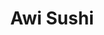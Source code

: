 ---
layout: place
title: "Awi Sushi"
permalink: /wisconsin/milwaukee/awi-sushi.html
stateAbbr: WI
stateName: Wisconsin
cityName: Milwaukee
seo:
  name: "Awi Sushi"
  type: Restaurant
  links: https://awisushimilwaukee.com/
description: "Awi Sushi serves delicious sushi in Milwaukee, Wisconsin. Try fresh Japanese dishes for a great dining experience. "
place_id: ChIJvSjYaQAZBYgRiiBBM4MYg3E
photos:
  - name: >-
      places/ChIJvSjYaQAZBYgRiiBBM4MYg3E/photos/AeeoHcJxlLUfSGi22LkobGAEsBPD74GyF-LJapdmVqpHhmzGNJ4YR1vxJbkeOSlUjm1CVNc-gQS48zMUbqPNNu1l1SMw7QXW3iRQd586_FbTJvmvCxyj_2ox-HSQlpHq7u8iMcJdnHLOAPndu4EA4ihsIQ5WFUgL4oQPoV30Wu3Snj0dVUNjkpXY_IMx8qT9XxjE-OazXs-SkoWdZlBu2Lp69W8Y252BvI6UNPAQCA_siGWXLqws8XvwKT6iKwcXz5Yv-fsBEkDMWrIgTK9dxSsidOGJ2DZ8SSzzrqSiRCzxNko5yA
    widthPx: 3600
    heightPx: 4800
    authorAttributions:
      - displayName: Awi Sushi
        uri: https://maps.google.com/maps/contrib/104738258282267749989
        photoUri: >-
          https://lh3.googleusercontent.com/a/ACg8ocL3SZBoYNVontUay_G9M8pjN4WRar-1BwZmvtYb-Q2jsa_QQQ=s100-p-k-no-mo
    flagContentUri: >-
      https://www.google.com/local/imagery/report/?cb_client=maps_api_places.places_api&image_key=!1e10!2sAF1QipMxNg4D-v6l8Y4TMHcxuwc-bBo53zfaSHO1r91p&hl=en-US
    googleMapsUri: >-
      https://www.google.com/maps/place//data=!3m4!1e2!3m2!1sAF1QipMxNg4D-v6l8Y4TMHcxuwc-bBo53zfaSHO1r91p!2e10!4m2!3m1!1s0x8805190069d828bd:0x718318833341208a
  - name: >-
      places/ChIJvSjYaQAZBYgRiiBBM4MYg3E/photos/AeeoHcKrk5FsUx3q2Suj9gYuOKSaTYAF2wAsR_d_REhWduYQ-AUuce8My2dyBYPCJEcfK0w9kPrvCxrWpoOmNwwz2VsTHxZeFbe1egO8O3XEgudf2d1KgbryfDL-LetwqiX050liGmnknLSmr61lTILvLklmR3sDPpUHg02URMCwq3EnzAypDUKvnNi24PVnasaV1_0_5dKefbQyroxbkSNL2A3yLQ65jM1mc8TmUomuwpTQ4Ep5EPErntKLTZpryTu_84GUez8IuOTtpsYWjWv6TlSeWpa_QbMGg1O_mFiwv0MD49R4a5sRc9RAUoeSIvyF7O9JuqADf4HStdGyIj_q-tYL5McSRb1d3Q7tB6uaYTirb430Pmu7-bsRUYq9-8t2oZvNghLxceneiTHnujHpCt3TnuPhU3djNMqHV84U1BG14A
    widthPx: 4284
    heightPx: 1949
    authorAttributions:
      - displayName: Andy
        uri: https://maps.google.com/maps/contrib/103698909286623009365
        photoUri: >-
          https://lh3.googleusercontent.com/a/ACg8ocL3MEDjSqoNWIEGfKgpYlphC6vfhrHQEPJ386Dwj7DLbZwBFfs=s100-p-k-no-mo
    flagContentUri: >-
      https://www.google.com/local/imagery/report/?cb_client=maps_api_places.places_api&image_key=!1e10!2sCIHM0ogKEICAgMDItbCLEw&hl=en-US
    googleMapsUri: >-
      https://www.google.com/maps/place//data=!3m4!1e2!3m2!1sCIHM0ogKEICAgMDItbCLEw!2e10!4m2!3m1!1s0x8805190069d828bd:0x718318833341208a
  - name: >-
      places/ChIJvSjYaQAZBYgRiiBBM4MYg3E/photos/AeeoHcKP45VwbrpqopENS1FkVQhjNUBefzL5vcxE-RuzQ0KgLmmzwGlUdRC6fxYSqqH-qqA4eX2v6w5DGky5rtZVehGZfmxWrPiXqp9UMCUl3LyBrOXvG3pbYeBpuDuXlDwD1YiokFGC6hbaDi6f-zfhbKJ-eRLjPGQSMz43rm5jXHgWAOlCqsA4YfLMcBd3LR-n8S8xD4Gn6fucxoW7gQtL80PaUdJQ9iJM69PAIfxa7lNbOa0J3hHGvJn5DUZK2fsqS3BeLQrKueHi8-K7pRyNbQby1fAOQPrr3Ww6buEm7mQ7Spf26ESWNuindaior9oUkQ1PqJq0rVyC2XvCgse-Jq5AId4qG4skAlhqtNmylO6xDDLxsbCUotZcW5e_hTVuB8Ye3emI5KUJxwE40BDeqRBxgCx0SZ46j6sU36ei9WVOfg
    widthPx: 3072
    heightPx: 4080
    authorAttributions:
      - displayName: Lino O
        uri: https://maps.google.com/maps/contrib/112531641879491104814
        photoUri: >-
          https://lh3.googleusercontent.com/a-/ALV-UjUU9xj92GzzVUqWqfPPqDDb35E5mdQyryriPYIM2oCkR7QECoHzjA=s100-p-k-no-mo
    flagContentUri: >-
      https://www.google.com/local/imagery/report/?cb_client=maps_api_places.places_api&image_key=!1e10!2sCIHM0ogKEICAgMCQluqXHw&hl=en-US
    googleMapsUri: >-
      https://www.google.com/maps/place//data=!3m4!1e2!3m2!1sCIHM0ogKEICAgMCQluqXHw!2e10!4m2!3m1!1s0x8805190069d828bd:0x718318833341208a
  - name: >-
      places/ChIJvSjYaQAZBYgRiiBBM4MYg3E/photos/AeeoHcJqsGEYc_E0HaLiKfZbhGA7ArSW8L3lyVd2I2rjRG5ft94dMB6A6_aAB18PF52w407wY-4hmiG6OGT_vdjhDTbL6ZWt3O7cZ0Yu7jFwWZiEowSGVqpkPpRPLLgVZNk83r6KqouhglbAHISmZHl02Qp93CNoBwjI64OOyziz6C5vzTJnSI97M9gFlH-aSNvj_MEbC0yC8UM5H0cHh_-tr6JY6Ne6WA4macQlcM-QGjXr8JsXxY0-pNn4Q7dLEpyW4kg4xanZNAUmLtW9rOQUPtjiajcK0KOiszAIQnuwsuX22g
    widthPx: 3600
    heightPx: 4800
    authorAttributions:
      - displayName: Awi Sushi
        uri: https://maps.google.com/maps/contrib/104738258282267749989
        photoUri: >-
          https://lh3.googleusercontent.com/a/ACg8ocL3SZBoYNVontUay_G9M8pjN4WRar-1BwZmvtYb-Q2jsa_QQQ=s100-p-k-no-mo
    flagContentUri: >-
      https://www.google.com/local/imagery/report/?cb_client=maps_api_places.places_api&image_key=!1e10!2sAF1QipOpDNx-dZC9qp1aZrTFWj2ISfFqFAV7kRGKmOr0&hl=en-US
    googleMapsUri: >-
      https://www.google.com/maps/place//data=!3m4!1e2!3m2!1sAF1QipOpDNx-dZC9qp1aZrTFWj2ISfFqFAV7kRGKmOr0!2e10!4m2!3m1!1s0x8805190069d828bd:0x718318833341208a
  - name: >-
      places/ChIJvSjYaQAZBYgRiiBBM4MYg3E/photos/AeeoHcLKgTL3F5LuCjSc7e6pUEUwwfD5JUF18If8F64oBQpgnsLAuSar46p8Nmo_16zzVv01spFtHQEi6lRdjkL3QvT8dWZINtjm003FZwISFAxgq4RoIhBAvCFIZy-iU_tYySH1T-A3tD-9YQq5bmsj9z2UeVv8jMPNxiB1kESqVmNkkcSknQ0cri6UfusMyMDIY25BMAxg4wGenH95Tr0N9n8WxNCY6jwyakB-YfhUfRw8_9RmHKlYuB-7erK_y-TVXyANmq8uk3TuW8isQnYojIXWSVNH4dUR1ciCRJo4wfRWmKCkFzgDaxMJn_p5J8_-WhuXnKT7rGU7-i6m2mfTfD27rrY3JKFutUhaLKZktycxhbK29QxVm0vi7_kiq5MKavNVvNoLp_zBTi7bak1wLQDwEdtygVAQO0S_nMHeu-6vEZU
    widthPx: 2992
    heightPx: 2992
    authorAttributions:
      - displayName: C Xyooj
        uri: https://maps.google.com/maps/contrib/114540565616637724543
        photoUri: >-
          https://lh3.googleusercontent.com/a/ACg8ocIz6HNNmJqKL7THmirrLyT6r_FmHYXEUrHtijaZ_peHBk0DWQ=s100-p-k-no-mo
    flagContentUri: >-
      https://www.google.com/local/imagery/report/?cb_client=maps_api_places.places_api&image_key=!1e10!2sCIHM0ogKEICAgIDDkaWnigE&hl=en-US
    googleMapsUri: >-
      https://www.google.com/maps/place//data=!3m4!1e2!3m2!1sCIHM0ogKEICAgIDDkaWnigE!2e10!4m2!3m1!1s0x8805190069d828bd:0x718318833341208a
  - name: >-
      places/ChIJvSjYaQAZBYgRiiBBM4MYg3E/photos/AeeoHcKLj-fXcpyZu-3_BRm9ejWkWwDtG-yalwtlI5zusaK9bgKdHS80qYd-1ETcq826xA6bDJOS4MGEY_VK1zRqK_EoVN-ko8hUu9_Yx2srQzjZI5FDj_FatG9v8NsCgRL0sLG_YSo32h-5D7e5ZIq9kmB7N12tEpaVs6aPYeUQa26ceI7VAFV9ARsgc7LXKQ_3zfcpZDRJdX4y3ynjivpOxbgAaE8SXXNjDyGtNZhva9zIXwpjeXKukWzbHI5qWL8V3tPQa4CQE4OuFMArVOQexmY_6bkaUDrGqCsf34aSNBOrkzGXMDDMrVw1oTaGdCZ8s44Ac_WNWwPPRbK4xmOKDTyve9KihKQG7szHbJsxGiippyt_YoPKJhA6NYFlbl2Kl3CoTelWDoc4-s-3yiYExUbpqbKkT5YYWuITxIt7CUQ5eyyE
    widthPx: 1160
    heightPx: 868
    authorAttributions:
      - displayName: Carlos Kamara
        uri: https://maps.google.com/maps/contrib/114423513383343039020
        photoUri: >-
          https://lh3.googleusercontent.com/a-/ALV-UjWVfJiLEq5YOuzBqBbCefzoQCWDHa_Sn67CUKgBABgxbzIIVvo=s100-p-k-no-mo
    flagContentUri: >-
      https://www.google.com/local/imagery/report/?cb_client=maps_api_places.places_api&image_key=!1e10!2sCIHM0ogKEICAgICPsfCg6AE&hl=en-US
    googleMapsUri: >-
      https://www.google.com/maps/place//data=!3m4!1e2!3m2!1sCIHM0ogKEICAgICPsfCg6AE!2e10!4m2!3m1!1s0x8805190069d828bd:0x718318833341208a
  - name: >-
      places/ChIJvSjYaQAZBYgRiiBBM4MYg3E/photos/AeeoHcI8rocnKDEDIJMHpI5Yry_pf_I9k_u2iwJvrtQuGBnDzU34SAzha3Zmbmq53A-pT_6_Tg-Hl-eltG60tZPm2xLeCGJkzHjK74gB6V12pjsYNd0xQAf6OydPx4GE_9m8IcX8gB-0ULxJZnBjDHiC7nu_0VoRi73EbtzybWufXXTzpwLpZp8HGLfncCJ1eAwLlTiAagAS-NrdCqtnCswzZvkbqCqkLeqLH5GTcf3QQGI8alfhyr64oyaFeCKmWL8nHEavNtylqWktw7S9hwXsWgAYnXed6mz5apt0hfLyOTjfF4quK9_zofD5rrXwrnLNP-Ed6H3Rs23-5bLJ8ZmU3lNthPQHYFbDn8qdjJRpRvTVjo_7MJbETK0kaZ5usPZclLgAVdVmHVmdC3wJBvZKzvltdj43XN_BGn0Dhy39InTiU6Lt
    widthPx: 3072
    heightPx: 4080
    authorAttributions:
      - displayName: Alex Young
        uri: https://maps.google.com/maps/contrib/117573664561498616545
        photoUri: >-
          https://lh3.googleusercontent.com/a-/ALV-UjUTqgl1IcLxU7Gvvz7p_M3bbcOqYlR3il_n1YwVsfGg83m3uzSpyA=s100-p-k-no-mo
    flagContentUri: >-
      https://www.google.com/local/imagery/report/?cb_client=maps_api_places.places_api&image_key=!1e10!2sCIHM0ogKEICAgMCQgLah8wE&hl=en-US
    googleMapsUri: >-
      https://www.google.com/maps/place//data=!3m4!1e2!3m2!1sCIHM0ogKEICAgMCQgLah8wE!2e10!4m2!3m1!1s0x8805190069d828bd:0x718318833341208a
  - name: >-
      places/ChIJvSjYaQAZBYgRiiBBM4MYg3E/photos/AeeoHcId1VZjai5m5iTdplLS2uS7avwpG-eiGtrj3jVw6rdLo80ud9ACQtb7m6_WnLRo_M3ljnLeMwZGK-0o0TEeYxdFKn94DcgrWs_2tFxl4BDFeDtCsZ8NF1lAZdEgFs3y4UlF6NQRAihbq3qXfVFuqe-NGWAif5rfMnO7_SmZJ2ydFH6iexWCL8Jtsfw_9puCwOfjKBz1SaxBr8caw3CLm1e8r-JNl7Jgpbpx1O0kLlkzRa9SPomssRn7FQwkZ27HzBKEeQsNCsH8zkhrTPtTbP_PInT1U8iAZmFrUYZqX4jq_MdP6Kh6276bjTODtvRn-fv1pl2AJxyuavlu_phz0zLiGIFnwsDG5k4xcC0AZeTQRca0r5JCjdrGB5wMzzrOYpvnejX3Mal18YceFF72sXLyXCq5tcaWZCEuI77I4_VBIkOS
    widthPx: 4800
    heightPx: 3614
    authorAttributions:
      - displayName: Tyler Victory
        uri: https://maps.google.com/maps/contrib/110044527384715773864
        photoUri: >-
          https://lh3.googleusercontent.com/a-/ALV-UjVvZpupi8ctpM2jDIc9qega0S_VyDR7VUpHdkuhmmi_fhSXok5TEA=s100-p-k-no-mo
    flagContentUri: >-
      https://www.google.com/local/imagery/report/?cb_client=maps_api_places.places_api&image_key=!1e10!2sCIHM0ogKEICAgIDv9O2OigE&hl=en-US
    googleMapsUri: >-
      https://www.google.com/maps/place//data=!3m4!1e2!3m2!1sCIHM0ogKEICAgIDv9O2OigE!2e10!4m2!3m1!1s0x8805190069d828bd:0x718318833341208a
  - name: >-
      places/ChIJvSjYaQAZBYgRiiBBM4MYg3E/photos/AeeoHcLcNKSo4vnGDsATgkXSqBDgi1i7dO0W-_frR2Btc330ac6NMEIVdJLZOvmrDBhIw_LAAUAWFzcEVlA5wsJRSZGrUHIMRQgmIj6-4jjfGM6V_06NcoQZITilvjJoKkmgYJ5ysrSdvW7ebqOiHUJCHV8NeeEmeijVp-OKPlle0O-sXE0UuCB8AKlzBB5D2pyWmLiYDmi36__KkrBl0LFOEvtQrrVkH9DxttlTZvkkYOyWISuGxI2sPCuh84v6z16GtkIaw-ky-X0nvINkF_2HWsHduLcBwd_0luwuTKCyu3H7GfAzs1zWcSxqvUxx7hlHKXgxUod8FzBNtTBilAusd3iZWDdYQG3m_ezSdiTvgkIkqkXvZJnAgAJLBqL9HSrxNuvwUdOaePbBGJ4lACudAjDwbbQkgPFYSvf4eAjdg541EZVu
    widthPx: 3600
    heightPx: 4800
    authorAttributions:
      - displayName: J West
        uri: https://maps.google.com/maps/contrib/108118996688163768024
        photoUri: >-
          https://lh3.googleusercontent.com/a-/ALV-UjVpXTbEnpulFxbeqkq7p7ruI6-UwmOkpfP706WFUbrVuV2AiTvtcQ=s100-p-k-no-mo
    flagContentUri: >-
      https://www.google.com/local/imagery/report/?cb_client=maps_api_places.places_api&image_key=!1e10!2sCIHM0ogKEICAgICr_vaT1wE&hl=en-US
    googleMapsUri: >-
      https://www.google.com/maps/place//data=!3m4!1e2!3m2!1sCIHM0ogKEICAgICr_vaT1wE!2e10!4m2!3m1!1s0x8805190069d828bd:0x718318833341208a
  - name: >-
      places/ChIJvSjYaQAZBYgRiiBBM4MYg3E/photos/AeeoHcJu5ywhVIeeE4q1eNuXXqBJYKJphGDVWvvLExcKJnstsMk6NoANGVrS1mZHiErosdd8Nl_U6eM81CXuVC47QvjA541gpfLZNE2TuC0qyUOXjY0u4p8EN9c2bga2vYUjvom5B5db83TwBnMeiRXfnDX4R9O88g3Z49yyA7oyEyiAzn3AwVydiWscJByZzu95DUYsthVw-gZr0Yi8yHl_YLsXaeHobsFDUuTLKD9YEqYLmpu8ezdot7HclqUQpo-MCzwp_jNv6HqX0xmN3JSAR6DEhdfXkXws5gTh5oBHezI6GVxB_mKR8uFzNK6BsgsCFBbupu38dnQmqcnQHucjvW1uSNQoXZ6zBbrYprUwoGdxLeMMIftjsmbFaIyqU22CZthb_YcEIPM4dHuksTzjqRRXRqIgF5bMEankQ-HwgvAn4z8d
    widthPx: 4000
    heightPx: 3000
    authorAttributions:
      - displayName: B K
        uri: https://maps.google.com/maps/contrib/116790692320342711149
        photoUri: >-
          https://lh3.googleusercontent.com/a/ACg8ocLbFqbRv74mKmi8oMoyNcJ-x37RY9rspP-1GlD9Mj9WfsNEAw=s100-p-k-no-mo
    flagContentUri: >-
      https://www.google.com/local/imagery/report/?cb_client=maps_api_places.places_api&image_key=!1e10!2sCIHM0ogKEICAgIC32_6_1gE&hl=en-US
    googleMapsUri: >-
      https://www.google.com/maps/place//data=!3m4!1e2!3m2!1sCIHM0ogKEICAgIC32_6_1gE!2e10!4m2!3m1!1s0x8805190069d828bd:0x718318833341208a
address: 755 N Water St, Milwaukee, WI 53202, USA
street: 755 N Water St
city: Milwaukee
state: WI
zip: '53202'
country: USA
neighborhood: Juneau Town
latitude: '43.040035'
longitude: '-87.909460'
accessibility_options: null
business_status: OPERATIONAL
name: Awi Sushi
google_maps_links:
  directionsUri: >-
    https://www.google.com/maps/dir//''/data=!4m7!4m6!1m1!4e2!1m2!1m1!1s0x8805190069d828bd:0x718318833341208a!3e0
  placeUri: https://maps.google.com/?cid=8179408300014641290
  writeAReviewUri: >-
    https://www.google.com/maps/place//data=!4m3!3m2!1s0x8805190069d828bd:0x718318833341208a!12e1
  reviewsUri: >-
    https://www.google.com/maps/place//data=!4m4!3m3!1s0x8805190069d828bd:0x718318833341208a!9m1!1b1
  photosUri: >-
    https://www.google.com/maps/place//data=!4m3!3m2!1s0x8805190069d828bd:0x718318833341208a!10e5
primary_type: Sushi Restaurant
opening_hours:
  regular: null
  current: null
secondary_opening_hours:
  regular:
    weekdayDescriptions: null
    type: null
  current:
    weekdayDescriptions: null
    type: null
phone: (414) 858-6056
price_level: null
price_range: $10 &ndash; $20
rating: '4.7'
rating_count: 101
website: https://awisushimilwaukee.com/
reviews: null
parking_options: null
payment_options: null
allow_dogs: null
curbside_pickup: null
delivery: null
dine_in: null
good_for_children: null
good_for_groups: null
good_for_sports: null
live_music: null
menu_for_children: null
outdoor_seating: null
reservable: null
restroom: null
serves_beer: null
serves_breakfast: null
serves_brunch: null
serves_cocktails: null
serves_coffee: null
serves_dinner: null
serves_dessert: null
serves_lunch: null
serves_vegetarian_food: null
serves_wine: null
takeout: null
summary: null

---